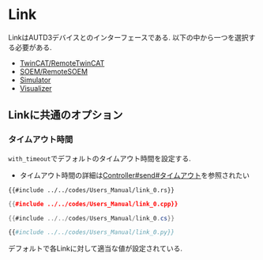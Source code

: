 # Link

LinkはAUTD3デバイスとのインターフェースである.
以下の中から一つを選択する必要がある.

- [TwinCAT/RemoteTwinCAT](./link/twincat.md)
- [SOEM/RemoteSOEM](./link/soem.md)
- [Simulator](./link/simulator.md)
- [Visualizer](./link/visualize.md)

## Linkに共通のオプション

### タイムアウト時間

`with_timeout`でデフォルトのタイムアウト時間を設定する.

* タイムアウト時間の詳細は[Controller#send#タイムアウト](./controller.md#%E3%82%BF%E3%82%A4%E3%83%A0%E3%82%A2%E3%82%A6%E3%83%88)を参照されたい

```rust,edition2021
{{#include ../../codes/Users_Manual/link_0.rs}}
```

```cpp
{{#include ../../codes/Users_Manual/link_0.cpp}}
```

```cs
{{#include ../../codes/Users_Manual/link_0.cs}}
```

```python
{{#include ../../codes/Users_Manual/link_0.py}}
```

デフォルトで各Linkに対して適当な値が設定されている.
